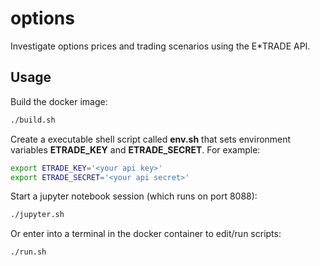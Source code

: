 # options

Investigate options prices and trading scenarios using the E*TRADE API.

## Usage

Build the docker image:

```bash
./build.sh
```

Create a executable shell script called **env.sh** that sets environment variables **ETRADE_KEY** and **ETRADE_SECRET**. For example:

```bash
export ETRADE_KEY='<your api key>'
export ETRADE_SECRET='<your api secret>'
```

Start a jupyter notebook session (which runs on port 8088):

```bash
./jupyter.sh
```

Or enter into a terminal in the docker container to edit/run scripts:

```bash
./run.sh
```
